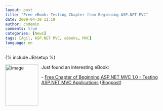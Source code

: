 ```yaml
---
layout: post
title: "Free eBook: Testing Chapter from Beginning ASP.NET MVC"
date: 2009-04-30 11:19
author: codemin
comments: true
categories: [News]
tags: [Agil, ASP.NET MVC, eBooks, MVC]
language: en
---
```

{% include JB/setup %}
<p><a href="{{BASE_PATH}}/assets/wp-images-en/image86.png"><img style="border-bottom: 0px; border-left: 0px; margin: 0px 10px 0px 0px; display: inline; border-top: 0px; border-right: 0px" title="image" border="0" alt="image" align="left" src="{{BASE_PATH}}/assets/wp-images-en/image-thumb102.png" width="104" height="130" /></a> Just found an interesting eBook:</p>  <p></p>  <p></p>  <p></p>  <p>- <a href="http://p2p.wrox.com/book-beginning-asp-net-mvc-1-0-isbn-978-0-470-43399-7/74180-free-chapter-9-testing-asp-net-mvc-applications-preview.html#post240422">Free Chapter of Beginning ASP.NET MVC 1.0 - Testing ASP.NET MVC Applications</a> (<a href="http://codeclimber.net.nz/archive/2009/04/29/free-chapter-of-beginning-asp.net-mvc-1.0-ndash-testing-asp.net.aspx">Blogpost</a>)</p>
